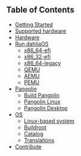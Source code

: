 <!-- This is the TOC that appears on the website. 
Links should use /docs and not .md extension. 
V7.2-rc1-->
## Table of Contents

- [Getting Started](docs/getting-started.md)
- [Supported hardware](docs/supported-hardware.md)
- [Hardware](docs/hardware)
- [Run dahliaOS](docs/run%20dahliaOS)
  * [x86_64-efi](docs/run%20dahliaOS/x86_64-efi.md)
  * [x86_32-efi](docs/run%20dahliaOS/x86_32-efi.md)
  * [x86_64-legacy](docs/run%20dahliaOS/x86_64-legacy.md)
  * [QEMU](docs/run%20dahliaOS/qemu.md)
  * [AEMU](docs/run%20dahliaOS/aemu.md)
  * [PEMU](docs/run%20dahliaOS/pemu.md)
- [Pangolin](docs/pangolin)
  * [Build Pangolin](docs/pangolin/build_pangolin.md)
  * [Pangolin Linux](docs/pangolin/pangolin-linux.md)
  * [Pangolin Desktop](docs/pangolin/Pangolin-Desktop.md)
- [OS](docs/os)
  * [Linux-based system](docs/os/linux-based.md)
  * [Buildroot](docs/os/build/buildroot.md)
  * [Catalog](docs/os/catalog/catalog.md)
  * [Translations](docs/os/translations/translation.md)
- [Contribute](docs/.github/CONTRIBUTING.md)
